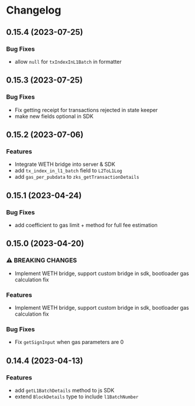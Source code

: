 # Changelog

## 0.15.4 (2023-07-25)


### Bug Fixes

* allow `null` for `txIndexInL1Batch` in formatter

## 0.15.3 (2023-07-25)


### Bug Fixes

* Fix getting receipt for transactions rejected in state keeper
* make new fields optional in SDK

## 0.15.2 (2023-07-06)


### Features

* Integrate WETH bridge into server & SDK
* add `tx_index_in_l1_batch` field to `L2ToL1Log` 
* add `gas_per_pubdata` to `zks_getTransactionDetails`

## 0.15.1 (2023-04-24)


### Bug Fixes

* add coefficient to gas limit + method for full fee estimation

## 0.15.0 (2023-04-20)


### ⚠ BREAKING CHANGES

* Implement WETH bridge, support custom bridge in sdk, bootloader gas calculation fix

### Features

* Implement WETH bridge, support custom bridge in sdk, bootloader gas calculation fix 


### Bug Fixes

* Fix `getSignInput` when gas parameters are 0 

## 0.14.4 (2023-04-13)


### Features

* add `getL1BatchDetails` method to js SDK 
* extend `BlockDetails` type to include `l1BatchNumber`
